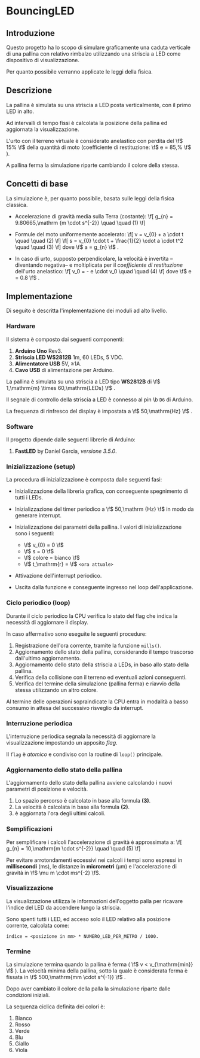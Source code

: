 # BouncingLED

## Introduzione

Questo progetto ha lo scopo di simulare graficamente una caduta verticale di
una pallina con relativo rimbalzo utilizzando una striscia a LED come
dispositivo di visualizzazione.

Per quanto possibile verranno applicate le leggi della fisica.

## Descrizione

La pallina è simulata su una striscia a LED posta verticalmente, con il primo
LED in alto.

Ad intervalli di tempo fissi è calcolata la posizione della pallina ed 
aggiornata la visualizzazione.

L'urto con il terreno virtuale è considerato anelastico con perdita del
\f$ 15\% \f$ della quantità di moto (coefficiente di restituzione: \f$ e = 85\,\% \f$ ).

A pallina ferma la simulazione riparte cambiando il colore della stessa.

## Concetti di base

La simulazione è, per quanto possibile, basata sulle leggi della fisica
classica.

- Accelerazione di gravità media sulla Terra (costante):
   \f[
   g_{n} = 9.80665\,\mathrm {m \cdot s^{-2}} \quad \quad (1)
   \f]

- Formule del moto uniformemente accelerato:
    \f[
    v = v_{0} + a \cdot t \quad \quad (2)
    \f]
    \f[
    s = v_{0} \cdot t + \frac{1}{2} \cdot a \cdot t^2 \quad \quad (3)
    \f]
  dove \f$ a = g_{n} \f$ .

- In caso di urto, supposto perpendicolare, la velocità è invertita
  –diventando negativa– e moltiplicata per il *coefficiente di restituzione*
  dell'urto anelastico:
    \f[
    v_0 = - e \cdot v_0 \quad \quad (4)
    \f]
  dove \f$ e = 0.8 \f$ .


## Implementazione

Di seguito è descritta l'implementazione dei moduli ad alto livello.

 
### Hardware

Il sistema è composto dai seguenti componenti:
1. **Arduino Uno** Rev3.
2. **Striscia LED WS2812B** 1m, 60 LEDs, 5 VDC.
3. **Alimentatore USB** 5V, &ge;1A.
4. **Cavo USB** di alimentazione per Arduino.

La pallina è simulata su una striscia a LED tipo **WS2812B** di \f$ 1\,\mathrm{m}
\times 60\,\mathrm{LEDs} \f$ .

Il segnale di controllo della striscia a LED è connesso al pin \b `D6` di Arduino.

La frequenza di rinfresco del display è impostata a \f$ 50\,\mathrm{Hz} \f$ .


### Software

Il progetto dipende dalle seguenti librerie di Arduino:
1. **FastLED** by Daniel Garcia, *versione 3.5.0*.


### Inizializzazione (setup)

La procedura di inizializzazione è composta dalle seguenti fasi: 
- Inizializzazione della libreria grafica, con conseguente spegnimento di
    tutti i LEDs.

- Inizializzazione del timer periodico a \f$ 50\,\mathrm {Hz} \f$ in modo da
    generare interrupt.

- Inizializzazione dei parametri della pallina.
    I valori di inizializzazione sono i seguenti:
    - \f$ v_{0} = 0 \f$
    - \f$ s = 0 \f$
    - \f$ colore = bianco \f$
    - \f$ t_\mathrm{r} = \f$ `<ora attuale>`

- Attivazione dell'interrupt periodico.

- Uscita dalla funzione e conseguente ingresso nel loop dell'applicazione.


### Ciclo periodico (loop)

Durante il ciclo periodico la CPU verifica lo stato del flag che indica la
necessità di aggiornare il display.

In caso affermativo sono eseguite le seguenti procedure:
1. Registrazione dell'ora corrente, tramite la funzione `mills()`.
2. Aggiornamento dello stato della pallina, considerando il tempo trascorso
     dall'ultimo aggiornamento.
3. Aggiornamento dello stato della striscia a LEDs, in baso allo stato della
     pallina.
4. Verifica della collisione con il terreno ed eventuali azioni conseguenti.
5. Verifica del termine della simulazione (pallina ferma) e riavvio della
     stessa utilizzando un altro colore.

Al termine delle operazioni sopraindicate la CPU entra in modalità a
basso consumo in attesa del successivo risveglio da interrupt.


### Interruzione periodica

L'interruzione periodica segnala la necessità di aggiornare la visualizzazione
impostando un apposito *flag*.

Il `flag` è *atomico* e condiviso con la routine di `loop()` principale.


### Aggiornamento dello stato della pallina

L'aggiornamento dello stato della pallina avviene calcolando i nuovi parametri
di posizione e velocità.

1. Lo spazio percorso è calcolato in base alla formula <b>(3)</b>.
2. La velocità è calcolata in base alla formula <b>(2)</b>.
3. è aggiornata l'ora degli ultimi calcoli.

### Semplificazioni

Per semplificare i calcoli l'accelerazione di gravità è approssimata a:
  \f[
  g_{n} = 10\,\mathrm{m \cdot s^{-2}} \quad \quad (5)
  \f]

Per evitare arrotondamenti eccessivi nei calcoli i tempi sono espressi in
**millisecondi** (ms), le distanze in **micrometri** (µm) e
l'accelerazione di gravità in \f$ \mu m \cdot ms^{-2} \f$.


### Visualizzazione

La visualizzazione utilizza le informazioni dell'oggetto palla per ricavare
l'indice del LED da accendere lungo la striscia.

Sono spenti tutti i LED, ed acceso solo il LED relativo alla posizione
corrente, calcolata come: 
  ```
  indice = <posizione in mm> * NUMERO_LED_PER_METRO / 1000.
  ```

### Termine

La simulazione termina quando la pallina è ferma ( \f$ v < v_{\mathrm{min}} \f$ ).
La velocità minima della pallina, sotto la quale è considerata ferma è fissata
in \f$ 500\,\mathrm{mm \cdot s^{-1}} \f$ .

Dopo aver cambiato il colore della palla la simulazione riparte dalle
condizioni iniziali.

La sequenza ciclica definita dei colori è:
  1. Bianco
  2. Rosso
  3. Verde
  4. Blu
  5. Giallo
  6. Viola
